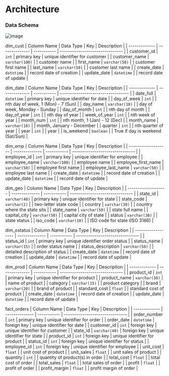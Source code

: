 # Architecture





### Data Schema
![image](https://github.com/user-attachments/assets/9f8b5fd1-d677-4638-9989-581b04df56eb)

dim_cust
| Column Name   | Data Type      | Key         | Description                     |
| ------------- | -------------- | ----------- | ------------------------------- | 
| customer_id   | `int`          | primary key | unique identifier for customer  |
| customer_name | `varchar(100)` |             | customer name                   |
| first_name    | `varchar(50)`  |             | customer first name             |
| last_name     | `varchar(50)`  |             | customer last name              |
| create_date   | `datetime`     |             | record date of creation         |
| update_date   | `datetime`     |             | record date of update           |

dim_date
| Column Name   | Data Type      | Key         | Description                        |
| ------------- | -------------- | ----------- | ---------------------------------- | 
| date_full     | `datetime`     | primary key | unique identifier for date         |
| day_of_week   | `int`          |             | nth day of week, 1 (Mon) - 7 (Sun) |
| day_name      | `varchar(10)`  |             | day of week, Monday - Sunday       |
| day_of_month  | `int`          |             | nth day of month                   |
| day_of_year   | `int`          |             | nth day of year                    |
| week_of_year  | `int`          |             | nth week of year                   |
| month_num     | `int`          |             | nth month, 1 (Jan) - 12 (Dec)      |
| month_name    | `varchar(10)`  |             | month, January - December          |
| quarter       | `int`          |             | nth quarter of year                |
| year          | `int`          |             | year                               |
| is_weekend    | `boolean`      |             | True if day is weekend (Sat/Sun)   |

dim_emp
| Column Name         | Data Type      | Key         | Description                     |
| ------------------- | -------------- | ----------- | ------------------------------- |
| employee_id         | `int`          | primary key | unique identifier for employee  |
| employee_name       | `varchar(100)` |             | employee name                   |
| employee_first_name | `varchar(50)`  |             | employee first name             |
| employee_last_name  | `varchar(50)`  |             | employee last name              |
| create_date         | `datetime`     |             | record date of creation         |
| update_date         | `datetime`     |             | record date of update           |

dim_geo
| Column Name         | Data Type      | Key         | Description                     |
| ------------------- | -------------- | ----------- | ------------------------------- |
| state_id            | `varchar(40)`  | primary key | unique identifier for state     |
| state_code          | `varchar(2)`   |             | two-letter state code           |
| country             | `varchar(30)`  |             | country where the state sits    |
| state_name          | `varchar(50)`  |             | state full name                 |
| capital_city        | `varchar(50)`  |             | capital city of state           |
| status              | `varchar(30)`  |             | state status                    |
| iso_code            | `varchar(10)`  |             | ISO code for state (ISO 3166)   |

dim_ostatus
| Column Name        | Data Type      | Key         | Description                     |
| ------------------ | -------------- | ----------- | ------------------------------- |
| status_id          | `int`          | primary key | unique identifier order status  |
| status_name        | `varchar(15)`  |             | order status name               |
| status_description | `varchar(50)`  |             | detailed description of status  |
| create_date        | `datetime`     |             | record date of creation         |
| update_date        | `datetime`     |             | record date of update           |

dim_prod
| Column Name   | Data Type      | Key         | Description                     |
| ------------- | -------------- | ----------- | ------------------------------- |
| product_id    | `int`          | primary key | unique identifier for product   |
| product_name  | `varchar(30)`  |             | name of product                 |
| category      | `varchar(15)`  |             | product category                |
| brand         | `varchar(20)`  |             | brand of product                |
| standard_cost | `float`        |             | standard cost of product        |
| create_date   | `datetime`     |             | record date of creation         |
| update_date   | `datetime`     |             | record date of update           |

fact_orders
| Column Name   | Data Type      | Key         | Description                     |
| ------------- | -------------- | ----------- | ------------------------------- |
| order_number  | `int`          | primary key | unique identifier for order     |
| order_date    | `datetime`     | foreign key | unique identifier for date      |
| customer_id   | `int`          | foreign key | unique identifier for customer  |
| state_id      | `varchar(40)`  | foreign key | unique identifier for state     |
| product_id    | `int`          | foreign key | unique identifier for product   |
| status_id     | `int`          | foreign key | unique identifier for status    |
| employee_id   | `int`          | foreign key | unique identifier for employee  |
| unit_cost     | `float`        |             | unit cost of product            |
| unit_sales    | `float`        |             | unit sales of product           |
| quantity      | `int`          |             | quantity of product(s) in order |
| total_cost    | `float`        |             | total cost of order             |
| total_sales   | `float`        |             | total sales of order            |
| profit        | `float`        |             | profit of order                 |
| profit_margin | `float`        |             | profit margin of order          |

